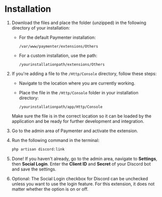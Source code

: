 # Installation

1. Download the files and place the folder (unzipped) in the following directory of your installation:

   - For the default Paymenter installation: 

     `/var/www/paymenter/extensions/Others`

   - For a custom installation, use the path:

     `/yourinstallationpath/extensions/Others`

2. If you're adding a file to the `/Http/Console` directory, follow these steps:

   - Navigate to the location where you are currently working.
   - Place the file in the `/Http/Console` folder in your installation directory: 

     `/yourinstallationpath/app/Http/Console`

   Make sure the file is in the correct location so it can be loaded by the application and be ready for further development and integration.

3. Go to the admin area of Paymenter and activate the extension.

4. Run the following command in the terminal:

   ```bash
   php artisan discord:link
   ```

5. Done! If you haven't already, go to the admin area, navigate to **Settings**, then **Social Login**. Enter the **Client ID** and **Secret** of your Discord bot and save the settings.

6. Optional: The Social Login checkbox for Discord can be unchecked unless you want to use the login feature. For this extension, it does not matter whether the option is on or off.

